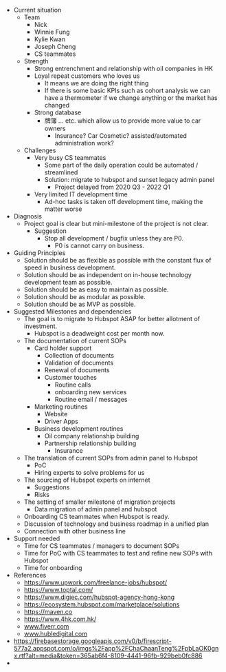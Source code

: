 - Current situation
    - Team
        - Nick
        - Winnie Fung
        - Kylie Kwan
        - Joseph Cheng
        - CS teammates
    - Strength
        - Strong entrenchment and relationship with oil companies in HK
        - Loyal repeat customers who loves us
            - It means we are doing the right thing
            - If there is some basic KPIs such as cohort analysis we can have a thermometer if we change anything or the market has changed
        - Strong database
            - 牌簿 ... etc. which allow us to provide more value to car owners
                - Insurance? Car Cosmetic? assisted/automated administration work?
    - Challenges
        - Very busy CS teammates
            - Some part of the daily operation could be automated / streamlined
            - Solution: migrate to hubspot and sunset legacy admin panel
                - Project delayed from 2020 Q3 - 2022 Q1
        - Very limited IT development time
            - Ad-hoc tasks is taken off development time, making the matter worse
- Diagnosis
    - Project goal is clear but mini-milestone of the project is not clear.
        - Suggestion
            - Stop all development / bugfix unless they are P0.
                - P0 is cannot carry on business.
- Guiding Principles
    - Solution should be as flexible as possible with the constant flux of speed in business development.
    - Solution should be as independent on in-house technology development team as possible.
    - Solution should be as easy to maintain as possible.
    - Solution should be as modular as possible.
    - Solution should be as MVP as possible.
- Suggested Milestones and dependencies
    - The goal is to migrate to Hubspot ASAP for better allotment of investment.
        - Hubspot is a deadweight cost per month now.
    - The documentation of current SOPs
        - Card holder support
            - Collection of documents
            - Validation of documents
            - Renewal of documents
            - Customer touches
                - Routine calls 
                - onboarding new services
                - Routine email / messages
        - Marketing routines
            - Website
            - Driver Apps
        - Business development routines
            - Oil company relationship building
            - Partnership relationship building
                - Insurance
    - The translation of current SOPs from admin panel to Hubspot
        - PoC
        - Hiring experts to solve problems for us
    - The sourcing of Hubspot experts on internet
        - Suggestions
        - Risks
    - The setting of smaller milestone of migration projects
        - Data migration of admin panel and hubspot
    - Onboarding CS teammates when Hubspot is ready.
    - Discussion of technology and business roadmap in a unified plan
    - Connection with other business line
- Support needed
    - Time for CS teammates / managers to document SOPs
    - Time for PoC with CS teammates to test and refine new SOPs with Hubspot
    - Time for onboarding 
- References
    - https://www.upwork.com/freelance-jobs/hubspot/
    - https://www.toptal.com/
    - https://www.digiec.com/hubspot-agency-hong-kong
    - https://ecosystem.hubspot.com/marketplace/solutions
    - https://maven.co
    - https://www.4hk.com.hk/
    - www.fiverr.com
    - www.hubledigital.com
- https://firebasestorage.googleapis.com/v0/b/firescript-577a2.appspot.com/o/imgs%2Fapp%2FChaChaanTeng%2FpbLaOK0gnx.rtf?alt=media&token=365ab6f4-8109-4441-96fb-929beb0fc886
- 
